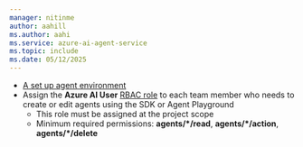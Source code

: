 ```yaml
---
manager: nitinme
author: aahill
ms.author: aahi
ms.service: azure-ai-agent-service
ms.topic: include
ms.date: 05/12/2025
---
```


* [A set up agent environment](..\environment-setup.md)
* Assign the **Azure AI User**  [RBAC role](..\..\concepts\rbac-azure-ai-foundry.md) to each team member who needs to create or edit agents using the SDK or Agent Playground
    * This role must be assigned at the project scope
    * Minimum required permissions: **agents/*/read**, **agents/*/action**, **agents/*/delete**

